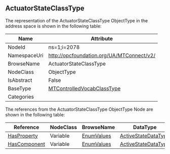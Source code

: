 <!-- objecttype -->
## ActuatorStateClassType
  
<!-- end of text -->
The representation of the ActuatorStateClassType ObjectType in the address space is shown in the following table:  

|Name|Attribute|
|---|---|
|NodeId|ns=1;i=2078|
|NamespaceUri|http://opcfoundation.org/UA/MTConnect/v2/|
|BrowseName|ActuatorStateClassType|
|NodeClass|ObjectType|
|IsAbstract|False|
|BaseType|[MTControlledVocabClassType](../../ObjectTypes/MTControlledVocabClassType/readme.md)|
|Categories||

The references from the ActuatorStateClassType ObjectType Node are shown in the following table:  

|Reference|NodeClass|BrowseName|DataType|TypeDefinition|ModellingRule|
|---|---|---|---|---|---|
|[HasProperty](../../../Core/ReferenceTypes/HasProperty/readme.md)|Variable|[EnumValues](#EnumValues)|[ActiveStateDataType](../../DataTypes/ActiveStateDataType/readme.md)|[ActiveStateDataType](../../DataTypes/ActiveStateDataType/readme.md)|[Mandatory](../../../Core/Objects/Mandatory/readme.md)|
|[HasComponent](../../../Core/ReferenceTypes/HasComponent/readme.md)|Variable|[EnumValues](#EnumValues)|[ActiveStateDataType](../../DataTypes/ActiveStateDataType/readme.md)|[ActiveStateDataType](../../DataTypes/ActiveStateDataType/readme.md)|[Mandatory](../../../Core/Objects/Mandatory/readme.md)|


